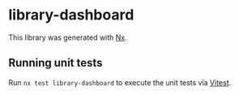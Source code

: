# library-dashboard

This library was generated with [Nx](https://nx.dev).

## Running unit tests

Run `nx test library-dashboard` to execute the unit tests via [Vitest](https://vitest.dev/).
